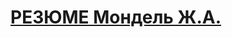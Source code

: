 [РЕЗЮМЕ Мондель Ж.А.](https://github.com/zhasminaM/rsschool-cv/blob/rsschool-cv-html/index.html)
=======